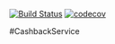 [![Build Status](https://travis-ci.org/stlkralexdemo/GitHubXMLDemoCash.svg?branch=master)](https://travis-ci.org/stlkralexdemo/GitHubXMLDemoCash)
[![codecov](https://codecov.io/gh/stlkralexdemo/GitHubXMLDemoCash/branch/master/graph/badge.svg)](https://codecov.io/gh/stlkralexdemo/GitHubXMLDemoCash)

#CashbackService